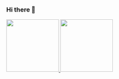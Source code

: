 ### Hi there 👋

<a href="https://github.com/ginnerpeace" alt="ginnerpeace's github stats">
    <img align="" height="139px" src="https://github-readme-stats.vercel.app/api?username=ginnerpeace&hide_title=true&hide_border=true&show_icons=true&include_all_commits=true&line_height=21&bg_color=0,EC6C6C,FFD479,FFFC79,73FA79&theme=graywhite&locale=en" />
    <img align="" height="139px" src="https://github-readme-stats.vercel.app/api/top-langs/?username=ginnerpeace&hide_title=true&hide_border=true&layout=compact&bg_color=0,73FA79,73FDFF,D783FF&theme=graywhite&locale=en" />
</a>

<!--
**ginnerpeace/ginnerpeace** is a ✨ _special_ ✨ repository because its `README.md` (this file) appears on your GitHub profile.

Here are some ideas to get you started:

- 🔭 I’m currently working on ...
- 🌱 I’m currently learning ...
- 👯 I’m looking to collaborate on ...
- 🤔 I’m looking for help with ...
- 💬 Ask me about ...
- 📫 How to reach me: ...
- 😄 Pronouns: ...
- ⚡ Fun fact: ...
-->
